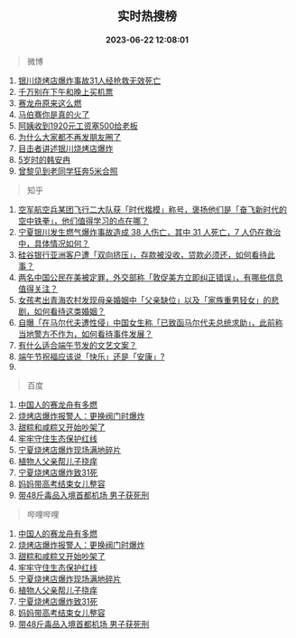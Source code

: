 <div align="center"><h2>实时热搜榜</h2><h4>2023-06-22 12:08:01</h4></div>

> 微博  

1. [银川烧烤店爆炸事故31人经抢救无效死亡](https://s.weibo.com/weibo?q=%23%E9%93%B6%E5%B7%9D%E7%83%A7%E7%83%A4%E5%BA%97%E7%88%86%E7%82%B8%E4%BA%8B%E6%95%8531%E4%BA%BA%E7%BB%8F%E6%8A%A2%E6%95%91%E6%97%A0%E6%95%88%E6%AD%BB%E4%BA%A1%23&t=31&band_rank=1&Refer=top)<br />
2. [千万别在下午和晚上买机票](https://s.weibo.com/weibo?q=%23%E5%8D%83%E4%B8%87%E5%88%AB%E5%9C%A8%E4%B8%8B%E5%8D%88%E5%92%8C%E6%99%9A%E4%B8%8A%E4%B9%B0%E6%9C%BA%E7%A5%A8%23&t=31&band_rank=2&Refer=top)<br />
3. [赛龙舟原来这么燃](https://s.weibo.com/weibo?q=%23%E8%B5%9B%E9%BE%99%E8%88%9F%E5%8E%9F%E6%9D%A5%E8%BF%99%E4%B9%88%E7%87%83%23&t=31&band_rank=3&Refer=top)<br />
4. [马伯骞你是真的火了](https://s.weibo.com/weibo?q=%23%E9%A9%AC%E4%BC%AF%E9%AA%9E%E4%BD%A0%E6%98%AF%E7%9C%9F%E7%9A%84%E7%81%AB%E4%BA%86%23&t=31&band_rank=4&Refer=top)<br />
5. [阿姨收到1920元工资塞500给老板](https://s.weibo.com/weibo?q=%23%E9%98%BF%E5%A7%A8%E6%94%B6%E5%88%B01920%E5%85%83%E5%B7%A5%E8%B5%84%E5%A1%9E500%E7%BB%99%E8%80%81%E6%9D%BF%23&t=31&band_rank=5&Refer=top)<br />
6. [为什么大家都不再发朋友圈了](https://s.weibo.com/weibo?q=%23%E4%B8%BA%E4%BB%80%E4%B9%88%E5%A4%A7%E5%AE%B6%E9%83%BD%E4%B8%8D%E5%86%8D%E5%8F%91%E6%9C%8B%E5%8F%8B%E5%9C%88%E4%BA%86%23&t=31&band_rank=6&Refer=top)<br />
7. [目击者讲述银川烧烤店爆炸](https://s.weibo.com/weibo?q=%23%E7%9B%AE%E5%87%BB%E8%80%85%E8%AE%B2%E8%BF%B0%E9%93%B6%E5%B7%9D%E7%83%A7%E7%83%A4%E5%BA%97%E7%88%86%E7%82%B8%23&t=31&band_rank=7&Refer=top)<br />
8. [5岁时的韩安冉](https://s.weibo.com/weibo?q=%235%E5%B2%81%E6%97%B6%E7%9A%84%E9%9F%A9%E5%AE%89%E5%86%89%23&t=31&band_rank=8&Refer=top)<br />
9. [曾黎见到老同学狂奔5米合照](https://s.weibo.com/weibo?q=%23%E6%9B%BE%E9%BB%8E%E8%A7%81%E5%88%B0%E8%80%81%E5%90%8C%E5%AD%A6%E7%8B%82%E5%A5%945%E7%B1%B3%E5%90%88%E7%85%A7%23&t=31&band_rank=9&Refer=top)<br />

> 知乎  

1. [空军航空兵某团飞行二大队获「时代楷模」称号，褒扬他们是「奋飞新时代的空中铁拳」，他们值得学习的点在哪？](https://www.zhihu.com/question/607609756)<br />
2. [宁夏银川发生燃气爆炸事故造成 38 人伤亡，其中 31 人死亡，7 人仍在救治中，具体情况如何？](https://www.zhihu.com/question/607961203)<br />
3. [硅谷银行亚洲客户遭「双向挤压」，存款被没收，贷款必须还，如何看待此事？](https://www.zhihu.com/question/607811714)<br />
4. [两名中国公民在美被定罪，外交部称「敦促美方立即纠正错误」，有哪些信息值得关注？](https://www.zhihu.com/question/607819218)<br />
5. [女孩考出青海农村发现母亲婚姻中「父亲缺位」以及「家族重男轻女」的悲剧，如何看待这类婚姻？](https://www.zhihu.com/question/607784642)<br />
6. [自曝「在马尔代夫遭性侵」中国女生称「已致函马尔代夫总统求助」，此前称当地警方不作为，如何看待事件发展？](https://www.zhihu.com/question/607809339)<br />
7. [有什么适合端午节发的文艺文案？](https://www.zhihu.com/question/463413992)<br />
8. [端午节祝福应该说「快乐」还是「安康」?](https://www.zhihu.com/question/535873216)<br />
9. []()<br />

> 百度  

1. [中国人的赛龙舟有多燃](https://www.baidu.com/s?wd=%E4%B8%AD%E5%9B%BD%E4%BA%BA%E7%9A%84%E8%B5%9B%E9%BE%99%E8%88%9F%E6%9C%89%E5%A4%9A%E7%87%83&sa=fyb_news&rsv_dl=fyb_news)<br />
2. [烧烤店爆炸报警人：更换阀门时爆炸](https://www.baidu.com/s?wd=%E7%83%A7%E7%83%A4%E5%BA%97%E7%88%86%E7%82%B8%E6%8A%A5%E8%AD%A6%E4%BA%BA%EF%BC%9A%E6%9B%B4%E6%8D%A2%E9%98%80%E9%97%A8%E6%97%B6%E7%88%86%E7%82%B8&sa=fyb_news&rsv_dl=fyb_news)<br />
3. [甜粽和咸粽又开始吵架了](https://www.baidu.com/s?wd=%E7%94%9C%E7%B2%BD%E5%92%8C%E5%92%B8%E7%B2%BD%E5%8F%88%E5%BC%80%E5%A7%8B%E5%90%B5%E6%9E%B6%E4%BA%86&sa=fyb_news&rsv_dl=fyb_news)<br />
4. [牢牢守住生态保护红线](https://www.baidu.com/s?wd=%E7%89%A2%E7%89%A2%E5%AE%88%E4%BD%8F%E7%94%9F%E6%80%81%E4%BF%9D%E6%8A%A4%E7%BA%A2%E7%BA%BF&sa=fyb_news&rsv_dl=fyb_news)<br />
5. [宁夏烧烤店爆炸现场满地碎片](https://www.baidu.com/s?wd=%E5%AE%81%E5%A4%8F%E7%83%A7%E7%83%A4%E5%BA%97%E7%88%86%E7%82%B8%E7%8E%B0%E5%9C%BA%E6%BB%A1%E5%9C%B0%E7%A2%8E%E7%89%87&sa=fyb_news&rsv_dl=fyb_news)<br />
6. [植物人父亲帮儿子挠痒](https://www.baidu.com/s?wd=%E6%A4%8D%E7%89%A9%E4%BA%BA%E7%88%B6%E4%BA%B2%E5%B8%AE%E5%84%BF%E5%AD%90%E6%8C%A0%E7%97%92&sa=fyb_news&rsv_dl=fyb_news)<br />
7. [宁夏烧烤店爆炸致31死](https://www.baidu.com/s?wd=%E5%AE%81%E5%A4%8F%E7%83%A7%E7%83%A4%E5%BA%97%E7%88%86%E7%82%B8%E8%87%B431%E6%AD%BB&sa=fyb_news&rsv_dl=fyb_news)<br />
8. [妈妈带高考结束女儿整容](https://www.baidu.com/s?wd=%E5%A6%88%E5%A6%88%E5%B8%A6%E9%AB%98%E8%80%83%E7%BB%93%E6%9D%9F%E5%A5%B3%E5%84%BF%E6%95%B4%E5%AE%B9&sa=fyb_news&rsv_dl=fyb_news)<br />
9. [带48斤毒品入境首都机场 男子获死刑](https://www.baidu.com/s?wd=%E5%B8%A648%E6%96%A4%E6%AF%92%E5%93%81%E5%85%A5%E5%A2%83%E9%A6%96%E9%83%BD%E6%9C%BA%E5%9C%BA+%E7%94%B7%E5%AD%90%E8%8E%B7%E6%AD%BB%E5%88%91&sa=fyb_news&rsv_dl=fyb_news)<br />

> 哔哩哔哩  

1. [中国人的赛龙舟有多燃](https://www.baidu.com/s?wd=%E4%B8%AD%E5%9B%BD%E4%BA%BA%E7%9A%84%E8%B5%9B%E9%BE%99%E8%88%9F%E6%9C%89%E5%A4%9A%E7%87%83&sa=fyb_news&rsv_dl=fyb_news)<br />
2. [烧烤店爆炸报警人：更换阀门时爆炸](https://www.baidu.com/s?wd=%E7%83%A7%E7%83%A4%E5%BA%97%E7%88%86%E7%82%B8%E6%8A%A5%E8%AD%A6%E4%BA%BA%EF%BC%9A%E6%9B%B4%E6%8D%A2%E9%98%80%E9%97%A8%E6%97%B6%E7%88%86%E7%82%B8&sa=fyb_news&rsv_dl=fyb_news)<br />
3. [甜粽和咸粽又开始吵架了](https://www.baidu.com/s?wd=%E7%94%9C%E7%B2%BD%E5%92%8C%E5%92%B8%E7%B2%BD%E5%8F%88%E5%BC%80%E5%A7%8B%E5%90%B5%E6%9E%B6%E4%BA%86&sa=fyb_news&rsv_dl=fyb_news)<br />
4. [牢牢守住生态保护红线](https://www.baidu.com/s?wd=%E7%89%A2%E7%89%A2%E5%AE%88%E4%BD%8F%E7%94%9F%E6%80%81%E4%BF%9D%E6%8A%A4%E7%BA%A2%E7%BA%BF&sa=fyb_news&rsv_dl=fyb_news)<br />
5. [宁夏烧烤店爆炸现场满地碎片](https://www.baidu.com/s?wd=%E5%AE%81%E5%A4%8F%E7%83%A7%E7%83%A4%E5%BA%97%E7%88%86%E7%82%B8%E7%8E%B0%E5%9C%BA%E6%BB%A1%E5%9C%B0%E7%A2%8E%E7%89%87&sa=fyb_news&rsv_dl=fyb_news)<br />
6. [植物人父亲帮儿子挠痒](https://www.baidu.com/s?wd=%E6%A4%8D%E7%89%A9%E4%BA%BA%E7%88%B6%E4%BA%B2%E5%B8%AE%E5%84%BF%E5%AD%90%E6%8C%A0%E7%97%92&sa=fyb_news&rsv_dl=fyb_news)<br />
7. [宁夏烧烤店爆炸致31死](https://www.baidu.com/s?wd=%E5%AE%81%E5%A4%8F%E7%83%A7%E7%83%A4%E5%BA%97%E7%88%86%E7%82%B8%E8%87%B431%E6%AD%BB&sa=fyb_news&rsv_dl=fyb_news)<br />
8. [妈妈带高考结束女儿整容](https://www.baidu.com/s?wd=%E5%A6%88%E5%A6%88%E5%B8%A6%E9%AB%98%E8%80%83%E7%BB%93%E6%9D%9F%E5%A5%B3%E5%84%BF%E6%95%B4%E5%AE%B9&sa=fyb_news&rsv_dl=fyb_news)<br />
9. [带48斤毒品入境首都机场 男子获死刑](https://www.baidu.com/s?wd=%E5%B8%A648%E6%96%A4%E6%AF%92%E5%93%81%E5%85%A5%E5%A2%83%E9%A6%96%E9%83%BD%E6%9C%BA%E5%9C%BA+%E7%94%B7%E5%AD%90%E8%8E%B7%E6%AD%BB%E5%88%91&sa=fyb_news&rsv_dl=fyb_news)<br />

